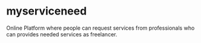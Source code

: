 # myserviceneed
Online Platform where people can request services from professionals who can provides needed services as freelancer.
